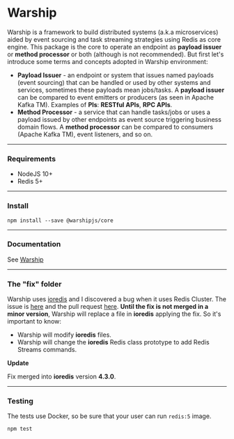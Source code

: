 # Warship

Warship is a framework to build distributed systems (a.k.a microservices) aided by event sourcing and task streaming strategies using Redis as core engine. This package is the core to operate an endpoint as **payload issuer** or **method processor** or both (although is not recommended). But first let's introduce some terms and concepts adopted in Warship environment:

* **Payload Issuer** - an endpoint or system that issues named payloads (event sourcing) that can be handled or used by other systems and services, sometimes these payloads mean jobs/tasks. A **payload issuer** can be compared to event emitters or producers (as seen in Apache Kafka TM). Examples of **PIs**: **RESTful APIs**, **RPC APIs**.
* **Method Processor** - a service that can handle tasks/jobs or uses a payload issued by other endpoints as event source triggering business domain flows. A **method processor** can be compared to consumers (Apache Kafka TM), event listeners, and so on.

----------------------

### Requirements

- NodeJS 10+
- Redis 5+

----------------------

### Install

```
npm install --save @warshipjs/core
```

----------------------

### Documentation

See [Warship](https://warship.js.org/)

----------------------

### The "fix" folder

Warship uses [ioredis](https://github.com/luin/ioredis) and I discovered a bug when it uses Redis Cluster. The issue is [here](https://github.com/luin/ioredis/issues/748) and the pull request [here](https://github.com/luin/ioredis/pull/749). **Until the fix is not merged in a minor version**, Warship will replace a file in **ioredis** applying the fix. So it's important to know:

- Warship will modify **ioredis** files.
- Warship will change the **ioredis** Redis class prototype to add Redis Streams commands.

**Update**

Fix merged into **ioredis** version **4.3.0**.

----------------------

### Testing

The tests use Docker, so be sure that your user can run `redis:5` image.

```
npm test
```